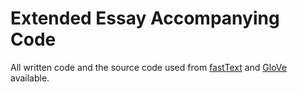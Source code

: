 # Extended Essay Accompanying Code

All written code and the source code used from [fastText](https://github.com/facebookresearch/fastText) and [GloVe](https://github.com/stanfordnlp/GloVe) available.
